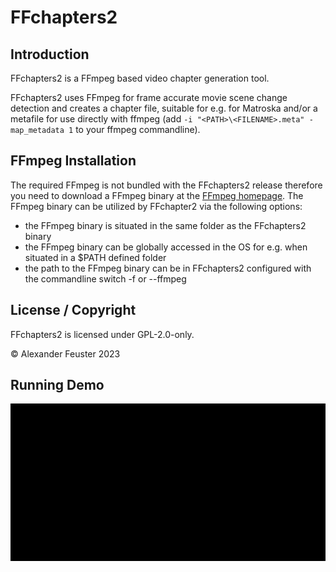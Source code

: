 # FFchapters2

## Introduction
FFchapters2 is a FFmpeg based video chapter generation tool.

FFchapters2 uses FFmpeg for frame accurate movie scene change detection and creates a chapter file, suitable for e.g. for Matroska
and/or a metafile for use directly with ffmpeg (add ```-i "<PATH>\<FILENAME>.meta" -map_metadata 1``` to your ffmpeg commandline).

## FFmpeg Installation
The required FFmpeg is not bundled with the FFchapters2 release therefore you need to download a FFmpeg binary at the [FFmpeg homepage](https://ffmpeg.org/download.html).
The FFmpeg binary can be utilized by FFchapter2 via the following options:
- the FFmpeg binary is situated in the same folder as the FFchapters2 binary
- the FFmpeg binary can be globally accessed in the OS for e.g. when situated in a $PATH defined folder
- the path to the FFmpeg binary can be in FFchapters2 configured with the commandline switch -f or --ffmpeg

## License / Copyright
FFchapters2 is licensed under GPL-2.0-only.

© Alexander Feuster 2023

## Running Demo
![Running Demo](./Running.gif)
